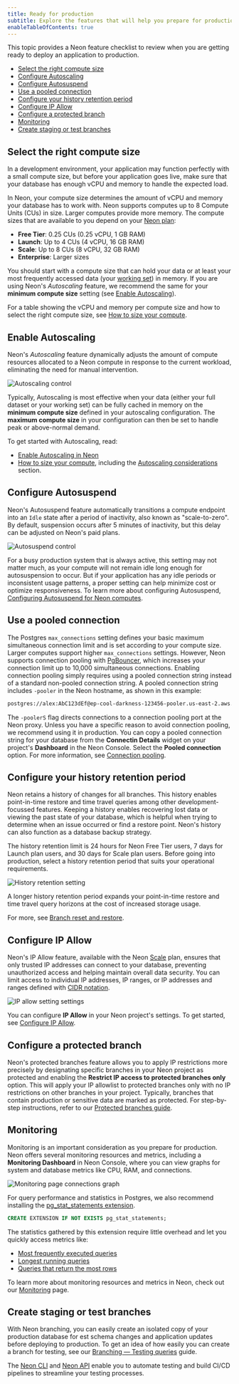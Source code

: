 ```yaml
---
title: Ready for production
subtitle: Explore the features that will help you prepare for production with Neon
enableTableOfContents: true
---
```


This topic provides a Neon feature checklist to review when you are getting ready to deploy an application to production.

- [Select the right compute size](#select-the-right-compute-size)
- [Configure Autoscaling](#configure-autoscaling)
- [Configure Autosuspend](#configure-autosuspend)
- [Use a pooled connection](#use-a-pooled-connection)
- [Configure your history retention period](#configure-your-history-retention-period)
- [Configure IP Allow](#configure-ip-allow)
- [Configure a protected branch](#configure-a-protected-branch)
- [Monitoring](#monitoring)
- [Create staging or test branches](#create-staging-or-test-branches)

## Select the right compute size

In a development environment, your application may function perfectly with a small compute size, but before your application goes live, make sure that your database has enough vCPU and memory to handle the expected load.

In Neon, your compute size determines the amount of vCPU and memory your database has to work with. Neon supports computes up to 8 Compute Units (CUs) in size. Larger computes provide more memory. The compute sizes that are available to you depend on your [Neon plan](/docs/introduction/plans): 

- **Free Tier**: 0.25 CUs (0.25 vCPU, 1 GB RAM)
- **Launch**: Up to 4 CUs (4 vCPU, 16 GB RAM)
- **Scale**: Up to 8 CUs (8 vCPU, 32 GB RAM)
- **Enterprise**: Larger sizes

You should start with a compute size that can hold your data or at least your most frequently accessed data (your [working set](/docs/reference/glossary#working-set)) in memory. If you are using Neon's _Autoscaling_ feature, we recommend the same for your **minimum compute size** setting (see [Enable Autoscaling](#enable-autoscaling)).

For a table showing the vCPU and memory per compute size and how to select the right compute size, see [How to size your compute](docs/manage/endpoints#how-to-size-your-compute). 

## Enable Autoscaling

Neon's _Autoscaling_ feature dynamically adjusts the amount of compute resources allocated to a Neon compute in response to the current workload, eliminating the need for manual intervention.

![Autoscaling control](/docs/get-started-with-neon/autoscaling_control.png)

Typically, Autoscaling is most effective when your data (either your full dataset or your working set) can be fully cached in memory on the **minimum compute size** defined in your autoscaling configuration. The **maximum compute size** in your configuration can then be set to handle peak or above-normal demand.

To get started with Autoscaling, read:

- [Enable Autoscaling in Neon](/docs/guides/autoscaling-guide)
- [How to size your compute](docs/manage/endpoints#how-to-size-your-compute), including the [Autoscaling considerations](/docs/manage/endpoints#autoscaling-considerations) section.

## Configure Autosuspend

Neon's Autosuspend feature automatically transitions a compute endpoint into an `Idle` state after a period of inactivity, also known as "scale-to-zero". By default, suspension occurs after 5 minutes of inactivity, but this delay can be adjusted on Neon's paid plans.

![Autosuspend control](/docs/get-started-with-neon/autosuspend_control.png)

For a busy production system that is always active, this setting may not matter much, as your compute will not remain idle long enough for autosuspension to occur. But if your application has any idle periods or inconsistent usage patterns, a proper setting can help minimize cost or optimize responsiveness. To learn more about configuring Autosuspend, [Configuring Autosuspend for Neon computes](/docs/guides/auto-suspend-guide).

## Use a pooled connection

The Postgres `max_connections` setting defines your basic maximum simultaneous connection limit and is set according to your compute size. Larger computes support higher `max_connections` settings. However, Neon supports connection pooling with [PgBouncer](https://www.pgbouncer.org/), which increases your connection limit up to 10,000 simultaneous connections. Enabling connection pooling simply requires using a pooled connection string instead of a standard non-pooled connection string. A pooled connection string includes `-pooler` in the Neon hostname, as shown in this example:

```bash
postgres://alex:AbC123dEf@ep-cool-darkness-123456-pooler.us-east-2.aws.neon.tech/dbname?sslmode=require
```

The `-poolerS` flag directs connections to a connection pooling port at the Neon proxy. Unless you have a specific reason to avoid connection pooling, we recommend using it in production. You can copy a pooled connection string for your database from the **Connectin Details** widget on your project's **Dashboard** in the Neon Console. Select the **Pooled connection** option. For more information, see [Connection pooling](/docs/connect/connection-pooling).

## Configure your history retention period

Neon retains a history of changes for all branches. This history enables point-in-time restore and time travel queries among other development-focussed features. Keeping a history enables recovering lost data or viewing the past state of your database, which is helpful when trying to determine when an issue occurred or find a restore point. Neon's history can also function as a database backup strategy.

The history retention limit is 24 hours for Neon Free Tier users, 7 days for Launch plan users, and 30 days for Scale plan users. Before going into production, select a history retention period that suits your operational requirements. 

![History retention setting](/docs/get-started-with-neon/history_retention_setting.png)

A longer history retention period expands your point-in-time restore and time travel query horizons at the cost of increased storage usage.

For more, see [Branch reset and restore](/docs/introduction/point-in-time-restore).

## Configure IP Allow

Neon's IP Allow feature, available with the Neon [Scale](/docs/introduction/plans#scale) plan, ensures that only trusted IP addresses can connect to your database, preventing unauthorized access and helping maintain overall data security. You can limit access to individual IP addresses, IP ranges, or IP addresses and ranges defined with [CIDR notation](/docs/reference/glossary#cidr-notation).

![IP allow setting settings](/docs/get-started-with-neon/ip_allow_settings.png)

You can configure **IP Allow** in your Neon project's settings. To get started, see [Configure IP Allow](/docs/manage/projects#configure-ip-allow).

## Configure a protected branch

Neon's protected branches feature allows you to apply IP restrictions more precisely by designating specific branches in your Neon project as protected and enabling the **Restrict IP access to protected branches only** option. This will apply your IP allowlist to protected branches only with no IP restrictions on other branches in your project. Typically, branches that contain production or sensitive data are marked as protected. For step-by-step instructions, refer to our [Protected branches guide](/docs/guides/protected-branches).

## Monitoring

Monitoring is an important consideration as you prepare for production. Neon offers several monitoring resources and metrics, including a **Monitoring Dashboard** in Neon Console, where you can view graphs for system and database metrics like CPU, RAM, and connections.

![Monitoring page connections graph](/docs/introduction/monitor_connections.jpg)

For query performance and statistics in Postgres, we also recommend installing the [pg_stat_statements extension](/docs/extensions/pg_stat_statements). 

```sql
CREATE EXTENSION IF NOT EXISTS pg_stat_statements;
```

The statistics gathered by this extension require little overhead and let you quickly access metrics like:

- [Most frequently executed queries](/docs/postgresql/query-performance#most-frequently-executed-queries)
- [Longest running queries](/docs/postgresql/query-performance#long-running-queries)
- [Queries that return the most rows](/docs/postgresql/query-performance#queries-that-return-the-most-rows)

To learn more about monitoring resources and metrics in Neon, check out our [Monitoring](/docs/introduction/monitoring) page.

## Create staging or test branches

With Neon branching, you can easily create an isolated copy of your production database for est schema changes and application updates before deploying to production. To get an idea of how easily you can create a branch for testing, see our [Branching — Testing queries](/docs/guides/branching-test-queries) guide.

The [Neon CLI](/docs/reference/neon-cli) and [Neon API](https://api-docs.neon.tech/reference/getting-started-with-neon-api) enable you to automate testing and build CI/CD pipelines to streamline your testing processes.

<NeedHelp/>
